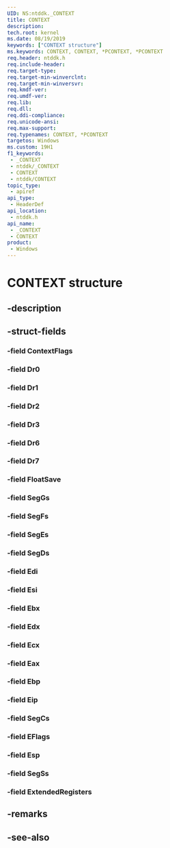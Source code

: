 ```yaml
---
UID: NS:ntddk._CONTEXT
title: CONTEXT
description: 
tech.root: kernel
ms.date: 08/19/2019
keywords: ["CONTEXT structure"]
ms.keywords: CONTEXT, CONTEXT, *PCONTEXT, *PCONTEXT
req.header: ntddk.h
req.include-header: 
req.target-type: 
req.target-min-winverclnt: 
req.target-min-winversvr: 
req.kmdf-ver: 
req.umdf-ver: 
req.lib: 
req.dll: 
req.ddi-compliance: 
req.unicode-ansi: 
req.max-support: 
req.typenames: CONTEXT, *PCONTEXT
targetos: Windows
ms.custom: 19H1
f1_keywords:
 - _CONTEXT
 - ntddk/_CONTEXT
 - CONTEXT
 - ntddk/CONTEXT
topic_type:
 - apiref
api_type:
 - HeaderDef
api_location:
 - ntddk.h
api_name:
 - _CONTEXT
 - CONTEXT
product:
 - Windows
---
```


# CONTEXT structure


## -description

## -struct-fields

### -field ContextFlags

### -field Dr0

### -field Dr1

### -field Dr2

### -field Dr3

### -field Dr6

### -field Dr7

### -field FloatSave

### -field SegGs

### -field SegFs

### -field SegEs

### -field SegDs

### -field Edi

### -field Esi

### -field Ebx

### -field Edx

### -field Ecx

### -field Eax

### -field Ebp

### -field Eip

### -field SegCs

### -field EFlags

### -field Esp

### -field SegSs

### -field ExtendedRegisters

## -remarks

## -see-also


